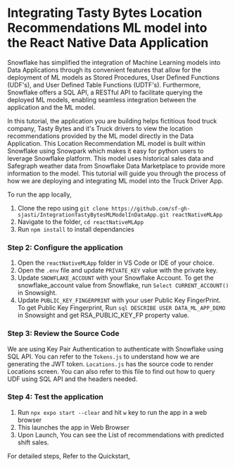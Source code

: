# Integrating Tasty Bytes Location Recommendations ML model into the React Native Data Application
Snowflake has simplified the integration of Machine Learning models into Data Applications through its convenient features that allow for the deployment of ML models as Stored Procedures, User Defined Functions (UDF's), and User Defined Table Functions (UDTF's). Furthermore, Snowflake offers a SQL API, a RESTful API to facilitate querying the deployed ML models, enabling seamless integration between the application and the ML model.

In this tutorial, the application you are building helps fictitious food truck company, Tasty Bytes and it's Truck drivers to view the location recommendations provided by the ML model directly in the Data Application. This Location Recommendation ML model is built within Snowflake using Snowpark which makes it easy for python users to leverage Snowflake platform. This model uses historical sales data and Safegraph weather data from Snowflake Data Marketplace to provide more information to the model. This tutorial will guide you through the process of how we are deploying and integrating ML model into the Truck Driver App.  

To run the app locally,

1. Clone the repo using ``` git clone https://github.com/sf-gh-sjasti/IntegrationTastyBytesMLModelInDataApp.git reactNativeMLApp ```
2. Navigate to the folder, ``` cd reactNativeMLApp ```
3. Run ``` npm install ``` to install dependancies

### Step 2: Configure the application
1. Open the ``` reactNativeMLApp ``` folder in VS Code or IDE of your choice.
2. Open the ``` .env ``` file and update ``` PRIVATE_KEY ``` value with the private key. 
3. Update ``` SNOWFLAKE_ACCOUNT ``` with your Snowflake Account. To get the snowflake_account value from Snowflake, run ``` Select CURRENT_ACCOUNT() ``` in Snowsight. 
4. Update ``` PUBLIC_KEY_FINGERPRINT ``` with your user Public Key FingerPrint. To get Public Key Fingerprint, Run ```sql DESCRIBE USER DATA_ML_APP_DEMO ``` in Snowsight and get RSA_PUBLIC_KEY_FP property value.

### Step 3: Review the Source Code
We are using Key Pair Authentication to authenticate with Snowflake using SQL API. You can refer to the ``` Tokens.js ``` to understand how we are generating the JWT token. ``` Locations.js ``` has the source code to render Locations screen. You can also refer to this file to find out how to query UDF using SQL API and the headers needed.

### Step 4: Test the application
1. Run ``` npx expo start --clear ``` and hit ``` w ``` key to run the app in a web browser
2. This launches the app in Web Browser
3. Upon Launch, You can see the List of recommendations with predicted shift sales.

For detailed steps, Refer to the Quickstart, 

